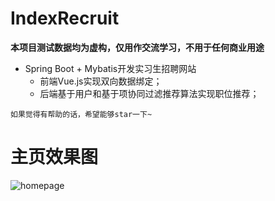 # IndexRecruit
**本项目测试数据均为虚构，仅用作交流学习，不用于任何商业用途**
* Spring Boot + Mybatis开发实习生招聘网站    
    * 前端Vue.js实现双向数据绑定；  
    * 后端基于用户和基于项协同过滤推荐算法实现职位推荐；

```
如果觉得有帮助的话，希望能够star一下~
```

# 主页效果图
![homepage](https://github.com/oncestep/IndexRecruit/raw/master/img/homepage.png)
